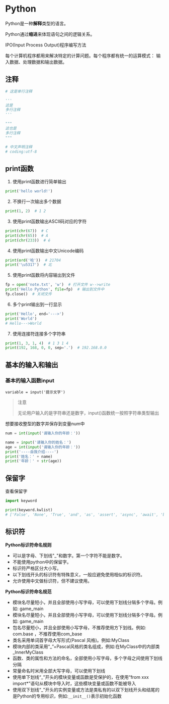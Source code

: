 # Python

Python是一种**解释**类型的语言。

Python通过**缩进**来体现语句之间的逻辑关系。

IPO(Input Process Output)程序编写方法

每个计算机程序都用来解决特定的计算问题。每个程序都有统一的运算模式：
输入数据、处理数据和输出数据。

## 注释

```python
# 这是单行注释

'''
这是
多行注释
'''

"""
这也是
多行注释
"""

# 中文声明注释
# coding:utf-8
```

## print函数

1. 使用print函数进行简单输出

```python
print('hello world!')
```

2. 不换行一次输出多个数据

```python
print(1, 2)  # 1 2
```

3. 使用print函数输出ASCII码对应的字符

```python
print(chr(67))  # C
print(chr(65))  # A
print(chr(233))  # é
```

4. 使用print函数输出中文Unicode编码

```python
print(ord('哈'))  # 21704
print('\u5317')  # 北
```

5. 使用print函数将内容输出到文件

```python
fp = open('note.txt', 'w')  # 打开文件 w-->write
print('Hello Python', file=fp)  # 输出到文件中
fp.close()  # 关闭文件
```

6. 多个print输出到一行显示

```python
print('Hello', end='--->')
print('World')
# Hello--->World
```

7. 使用连接符连接多个字符串

```python
print(1, 3, 1, 4)  # 1 3 1 4
print(192, 168, 0, 0, sep='.')  # 192.168.0.0
```

## 基本的输入和输出

### 基本的输入函数input

`variable = input('提示文字')`

> 注意
>
> 无论用户输入的是字符串还是数字，input()函数统一按照字符串类型输出

想要接收整型的数字并保存到变量num中

```python
num = int(input('请输入你的年龄：'))
```

```python
name = input('请输入你的姓名：')
age = int(input('请输入你的年龄：'))
print('----自我介绍----')
print('姓名：' + name)
print('年龄：' + str(age))
```

## 保留字

查看保留字

```python
import keyword

print(keyword.kwlist)
# ['False', 'None', 'True', 'and', 'as', 'assert', 'async', 'await', 'break', 'class', 'continue', 'def', 'del', 'elif', 'else', 'except', 'finally', 'for', 'from', 'global', 'if', 'import', 'in', 'is', 'lambda', 'nonlocal', 'not', 'or', 'pass', 'raise', 'return', 'try', 'while', 'with', 'yield']
```

## 标识符

**Python标识符命名规则**

- 可以是字母、下划线"_"和数字。第一个字符不能是数字。
- 不能使用python中的保留字。
- 标识符严格区分大小写。
- 以下划线开头的标识符有特殊意义，一般应避免使用相似的标识符。
- 允许使用中文做标识符，但不建议使用。

**Python标识符命名规范**

- 模块名尽量短小，并且全部使用小写字母，可以使用下划线分隔多个字母。例如: game_main
- 模块名尽量短小，并且全部使用小写字母，可以使用下划线分隔多个字母。例如: game_main
- 包名尽量短小，并且全部使用小写字母，不推荐使用方下划线。例如: com.base ，不推荐使用com_base
- 类名采用单词首字母大写形式(Pascal 风格)。例如:MyClass
- 模块内部的类采用“_”+Pascal风格的类名组成，例如:在MyClass中的内部类_InnerMyClass
- 函数、类的属性和方法的命名，全部使用小写字母，多个字母之间使用下划线分隔
- 常量命名时米用全部大写字母，可以使用下划线
- 使用单下划线“_”开头的模块变量或函数是受保护的，在使用“from xxx import*”语句从模块中导入时，这些模块变量或函数不能被导入
- 使用双下划线“_”开头的实例变量或方法是类私有的以双下划线开头和结尾的是Python的专用标识，例如:`__init__()`表示初始化函数
